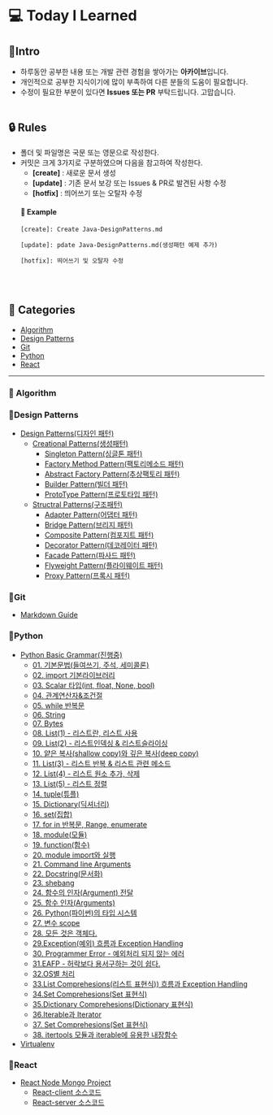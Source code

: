 # 💻 Today I Learned

## 📢Intro
* 하루동안 공부한 내용 또는 개발 관련 경험을 쌓아가는 **아카이브**입니다.<br />
* 개인적으로 공부한 지식이기에 많이 부족하여 다른 분들의 도움이 필요합니다.<br />
* 수정이 필요한 부분이 있다면 **Issues 또는 PR** 부탁드립니다. 고맙습니다.<br /><br />



## 🔒 Rules
* 폴더 및 파일명은 국문 또는 영문으로 작성한다.
* 커밋은 크게 3가지로 구분하였으며 다음을 참고하여 작성한다.<br />
  * **[create]** : 새로운 문서 생성<br />
  * **[update]** : 기존 문서 보강 또는 Issues & PR로 발견된 사항 수정<br />
  * **[hotfix]** : 띄어쓰기 또는 오탈자 수정
  #### 🔑 Example
  <pre><code>[create]: Create Java-DesignPatterns.md<br />
  [update]: pdate Java-DesignPatterns.md(생성패턴 예제 추가)<br />
  [hotfix]: 띄어쓰기 및 오탈자 수정
  </code></pre><br /><br />
  

## 🧾 Categories
* [Algorithm](#Algorithm)
* [Design Patterns](#design-patterns)
* [Git](#git)
* [Python](#python)
* [React](#react)

---

### 📁 Algorithm

### 📁Design Patterns
* [Design Patterns(디자인 패턴)](https://github.com/my-choe/TIL/blob/main/DesignPatterns/DesignPatterns.md)
  * [Creational Patterns(생성패턴)](https://github.com/my-choe/TIL/blob/main/DesignPatterns/CreationalPatterns/0_CreationalPatterns.md)
    * [Singleton Pattern(싱글톤 패턴)](https://github.com/my-choe/TIL/blob/main/DesignPatterns/CreationalPatterns/1_SingletonPattern.md)
    * [Factory Method Pattern(팩토리메소드 패턴)](https://github.com/my-choe/TIL/blob/main/DesignPatterns/CreationalPatterns/2_FactoryMethodsPattern.md)
    * [Abstract Factory Pattern(추상팩토리 패턴)](https://github.com/my-choe/TIL/blob/main/DesignPatterns/CreationalPatterns/3_AbstractFactoryPattern.md)
    * [Builder Pattern(빌더 패턴)](https://github.com/my-choe/TIL/blob/main/DesignPatterns/CreationalPatterns/4_BuilderPattern.md)
    * [ProtoType Pattern(프로토타입 패턴)](https://github.com/my-choe/TIL/blob/main/DesignPatterns/CreationalPatterns/5_PrototypePattern.md)
  * [Structral Patterns(구조패턴)](https://github.com/my-choe/TIL/blob/main/DesignPatterns/StructralPatterns/0_StructralPatterns.md)
    * [Adapter Pattern(어댑터 패턴)](https://github.com/my-choe/TIL/blob/main/DesignPatterns/StructralPatterns/1_AdapterPattern.md)
    * [Bridge Pattern(브리지 패턴)](https://github.com/my-choe/TIL/blob/main/DesignPatterns/StructralPatterns/2_BridgePattern.md)
    * [Composite Pattern(컴포지트 패턴)](https://github.com/my-choe/TIL/blob/main/DesignPatterns/StructralPatterns/3_CompositePattern.md)
    * [Decorator Pattern(데코레이터 패턴)](https://github.com/my-choe/TIL/blob/main/DesignPatterns/StructralPatterns/4_DecoratorPattern.md)
    * [Facade Pattern(파사드 패턴)](https://github.com/my-choe/TIL/blob/main/DesignPatterns/StructralPatterns/5_FacadePattern.md)
    * [Flyweight Pattern(플라이웨이트 패턴)](https://github.com/my-choe/TIL/blob/main/DesignPatterns/StructralPatterns/6_FlyweightPattern.md)
    * [Proxy Pattern(프록시 패턴)](https://github.com/my-choe/TIL/blob/main/DesignPatterns/StructralPatterns/7_ProxyPattern.md)

### 📁Git
* [Markdown Guide](https://github.com/my-choe/TIL/blob/main/Git/Github/MarkdownGuide.md)
    
### 📁Python
* [Python Basic Grammar(진행중)](https://github.com/my-choe/TIL/tree/main/Python/Python_Basic_Grammar)
  * [01. 기본문법(들여쓰기, 주석, 세미콜론)](https://github.com/my-choe/TIL/blob/main/Python/Python_Basic_Grammar/01_%EA%B8%B0%EB%B3%B8%EB%AC%B8%EB%B2%95(%EB%93%A4%EC%97%AC%EC%93%B0%EA%B8%B0%2C%20%EC%A3%BC%EC%84%9D%2C%20%EC%84%B8%EB%AF%B8%EC%BD%9C%EB%A1%A0).md)
  * [02. import 기본라이브러리](https://github.com/my-choe/TIL/blob/main/Python/Python_Basic_Grammar/02_import%20%EA%B8%B0%EB%B3%B8%EB%9D%BC%EC%9D%B4%EB%B8%8C%EB%9F%AC%EB%A6%AC.md)
  * [03. Scalar 타입(int, float, None, bool)](https://github.com/my-choe/TIL/blob/main/Python/Python_Basic_Grammar/03_Scalar%20%ED%83%80%EC%9E%85(int%2C%20float%2C%20None%2C%20bool).md)
  * [04. 관계연산자&조건절](https://github.com/my-choe/TIL/blob/main/Python/Python_Basic_Grammar/04_%EA%B4%80%EA%B3%84%EC%97%B0%EC%82%B0%EC%9E%90_%EC%A1%B0%EA%B1%B4%EC%A0%88.md)
  * [05. while 반복문](https://github.com/my-choe/TIL/blob/main/Python/Python_Basic_Grammar/05_while%20%EB%B0%98%EB%B3%B5%EB%AC%B8.md)
  * [06. String](https://github.com/my-choe/TIL/blob/main/Python/Python_Basic_Grammar/06_String.md)
  * [07. Bytes](https://github.com/my-choe/TIL/blob/main/Python/Python_Basic_Grammar/07_Bytes.md)
  * [08. List(1) - 리스트란, 리스트 사용](https://github.com/my-choe/TIL/blob/main/Python/Python_Basic_Grammar/08_List(1)_%EB%A6%AC%EC%8A%A4%ED%8A%B8%EB%9E%80_%EB%A6%AC%EC%8A%A4%ED%8A%B8%20%EC%82%AC%EC%9A%A9.md)
  * [09. List(2) - 리스트인덱싱 & 리스트슬라이싱](https://github.com/my-choe/TIL/blob/main/Python/Python_Basic_Grammar/09_List(2)_%EB%A6%AC%EC%8A%A4%ED%8A%B8%EC%9D%B8%EB%8D%B1%EC%8B%B1_%EB%A6%AC%EC%8A%A4%ED%8A%B8%EC%8A%AC%EB%9D%BC%EC%9D%B4%EC%8B%B1.md)
  * [10. 얕은 복사(shallow copy)와 깊은 복사(deep copy)](https://github.com/my-choe/TIL/blob/main/Python/Python_Basic_Grammar/10_%EC%96%95%EC%9D%80%EB%B3%B5%EC%82%AC%EC%99%80_%EA%B9%8A%EC%9D%80%EB%B3%B5%EC%82%AC.md)
  * [11. List(3) - 리스트 반복 & 리스트 관련 메소드](https://github.com/my-choe/TIL/blob/main/Python/Python_Basic_Grammar/11_List(3)_%EB%A6%AC%EC%8A%A4%ED%8A%B8%EB%B0%98%EB%B3%B5_%EB%A6%AC%EC%8A%A4%ED%8A%B8_%EA%B4%80%EB%A0%A8_%EB%A9%94%EC%86%8C%EB%93%9C.md)
  * [12. List(4) - 리스트 원소 추가, 삭제](https://github.com/my-choe/TIL/blob/main/Python/Python_Basic_Grammar/12_List(4)_%EB%A6%AC%EC%8A%A4%ED%8A%B8%EC%9B%90%EC%86%8C_%EC%B6%94%EA%B0%80%EC%82%AD%EC%A0%9C.md)
  * [13. List(5) - 리스트 정렬](https://github.com/my-choe/TIL/blob/main/Python/Python_Basic_Grammar/13_List(5)_%EB%A6%AC%EC%8A%A4%ED%8A%B8_%EC%A0%95%EB%A0%AC.md)
  * [14. tuple(튜플)](https://github.com/my-choe/TIL/blob/main/Python/Python_Basic_Grammar/14_tuple(%ED%8A%9C%ED%94%8C).md)
  * [15. Dictionary(딕셔너리)](https://github.com/my-choe/TIL/blob/main/Python/Python_Basic_Grammar/15_Dictionary(%EB%94%95%EC%85%94%EB%84%88%EB%A6%AC).md)
  * [16. set(집합)](https://github.com/my-choe/TIL/blob/main/Python/Python_Basic_Grammar/16_set(%EC%A7%91%ED%95%A9).md)
  * [17. for in 반복문, Range, enumerate](https://github.com/my-choe/TIL/blob/main/Python/Python_Basic_Grammar/17_for_in_%EB%B0%98%EB%B3%B5%EB%AC%B8_Range_enumerate.md)
  * [18. module(모듈)](https://github.com/my-choe/TIL/blob/main/Python/Python_Basic_Grammar/18_module(%EB%AA%A8%EB%93%88).md)
  * [19. function(함수)](https://github.com/my-choe/TIL/blob/main/Python/Python_Basic_Grammar/19_function(%ED%95%A8%EC%88%98).md)
  * [20. module import와 실행](https://github.com/my-choe/TIL/blob/main/Python/Python_Basic_Grammar/20_module_import%EC%99%80_%EC%8B%A4%ED%96%89.md)
  * [21. Command line Arguments](https://github.com/my-choe/TIL/blob/main/Python/Python_Basic_Grammar/21_Command_line_Arguments.md)
  * [22. Docstring(문서화)](https://github.com/my-choe/TIL/blob/main/Python/Python_Basic_Grammar/22_Docstring(%EB%AC%B8%EC%84%9C%ED%99%94).md)
  * [23. shebang](https://github.com/my-choe/TIL/blob/main/Python/Python_Basic_Grammar/23_shebang.md)
  * [24. 함수의 인자(Argument) 전달](https://github.com/my-choe/TIL/blob/main/Python/Python_Basic_Grammar/24_%ED%95%A8%EC%88%98%EC%9D%98_%EC%9D%B8%EC%9E%90(Argument)%EC%A0%84%EB%8B%AC.md)
  * [25. 함수 인자(Arguments)](https://github.com/my-choe/TIL/blob/main/Python/Python_Basic_Grammar/25_%ED%95%A8%EC%88%98%EC%9D%B8%EC%9E%90(Arguments).md)
  * [26. Python(파이썬)의 타입 시스템](https://github.com/my-choe/TIL/blob/main/Python/Python_Basic_Grammar/26_Python%EC%9D%98_%ED%83%80%EC%9E%85_%EC%8B%9C%EC%8A%A4%ED%85%9C.md)
  * [27. 변수 scope](https://github.com/my-choe/TIL/blob/main/Python/Python_Basic_Grammar/27_%EB%B3%80%EC%88%98_scope.md)
  * [28. 모든 것은 객체다.](https://github.com/my-choe/TIL/blob/main/Python/Python_Basic_Grammar/28_%EB%AA%A8%EB%93%A0_%EA%B2%83%EC%9D%80_%EA%B0%9D%EC%B2%B4%EB%8B%A4.md)
  * [29.Exception(예외) 흐름과 Exception Handling](https://github.com/my-choe/TIL/blob/main/Python/Python_Basic_Grammar/29_Exception(%EC%98%88%EC%99%B8)%ED%9D%90%EB%A6%84%EA%B3%BC_Exception_Handling.md)
  * [30. Programmer Error - 예외처리 되지 않는 에러](https://github.com/my-choe/TIL/blob/main/Python/Python_Basic_Grammar/30_Programmer_Error_%EC%98%88%EC%99%B8%EC%B2%98%EB%A6%AC_%EB%90%98%EC%A7%80_%EC%95%8A%EB%8A%94_%EC%97%90%EB%9F%AC.md)
  * [31.EAFP - 허락보다 용서구하는 것이 쉽다.](https://github.com/my-choe/TIL/blob/main/Python/Python_Basic_Grammar/31_EAFP_%ED%97%88%EB%9D%BD%EB%B3%B4%EB%8B%A4_%EC%9A%A9%EC%84%9C%EA%B5%AC%ED%95%98%EB%8A%94_%EA%B2%83%EC%9D%B4_%EC%89%BD%EB%8B%A4.md)
  * [32.OS별 처리](https://github.com/my-choe/TIL/blob/main/Python/Python_Basic_Grammar/32_OS%EB%B3%84_%EC%B2%98%EB%A6%AC.md)
  * [33.List Comprehesions(리스트 표현식)) 흐름과 Exception Handling](https://github.com/my-choe/TIL/blob/main/Python/Python_Basic_Grammar/33_List_Comprehesions(%EB%A6%AC%EC%8A%A4%ED%8A%B8_%ED%91%9C%ED%98%84%EC%8B%9D).md)
  * [34.Set Comprehesions(Set 표현식)](https://github.com/my-choe/TIL/blob/main/Python/Python_Basic_Grammar/34_Set_Comprehesions(Set_%ED%91%9C%ED%98%84%EC%8B%9D).md)
  * [35.Dictionary Comprehesions(Dictionary 표현식)](https://github.com/my-choe/TIL/blob/main/Python/Python_Basic_Grammar/35_Dictionary_Comprehesions(Dictionary_%ED%91%9C%ED%98%84%EC%8B%9D).md)
  * [36.Iterable과 Iterator](https://github.com/my-choe/TIL/blob/main/Python/Python_Basic_Grammar/36_Iterable과_Iterator.md)
  * [37. Set Comprehesions(Set 표현식)](https://github.com/my-choe/TIL/blob/main/Python/Python_Basic_Grammar/37_Generator(%EC%A0%9C%EB%84%A4%EB%A0%88%EC%9D%B4%ED%84%B0).md)
  * [38. itertools 모듈과 iterable에 유용한 내장함수](https://github.com/my-choe/TIL/blob/main/Python/Python_Basic_Grammar/38_itertools%EB%AA%A8%EB%93%88%EA%B3%BC_iterable%EC%97%90_%EC%9C%A0%EC%9A%A9%ED%95%9C_%EB%82%B4%EC%9E%A5%ED%95%A8%EC%88%98.md)
* [Virtualenv](https://github.com/my-choe/TIL/blob/main/Python/virtualenv.md)

### 📁React
* [React Node Mongo Project](https://github.com/my-choe/TIL/blob/main/React/React_Node_Mongo_Project.md)
  * [React-client 소스코드](https://github.com/my-choe/react-client)
  * [React-server 소스코드](https://github.com/my-choe/react-server)


